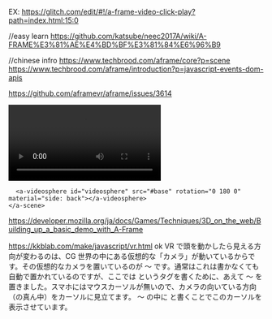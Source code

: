 EX:
https://glitch.com/edit/#!/a-frame-video-click-play?path=index.html:15:0

//easy learn
https://github.com/katsube/neec2017A/wiki/A-FRAME%E3%81%AE%E4%BD%BF%E3%81%84%E6%96%B9
<a-scene inspector="url: https://aframe.io/releases/0.3.0/aframe-inspector.min.js">
  <!-- ここに内容 -->
</a-scene>


//chinese infro
https://www.techbrood.com/aframe/core?p=scene
https://www.techbrood.com/aframe/introduction?p=javascript-events-dom-apis

https://github.com/aframevr/aframe/issues/3614
<!DOCTYPE html>
<html>
  <head>
    <script src="https://aframe.io/releases/0.8.0/aframe.min.js"></script>
  </head>
  <body>
    <a-scene>
      <a-assets>
        <video id="base" loop="true" src="videos/Scene1_Take1.mp4" preload="auto"></video>
      </a-assets>

      <a-videosphere id="videosphere" src="#base" rotation="0 180 0" material="side: back"></a-videosphere>
    </a-scene>
  </body>
</html>


https://developer.mozilla.org/ja/docs/Games/Techniques/3D_on_the_web/Building_up_a_basic_demo_with_A-Frame

https://kkblab.com/make/javascript/vr.html ok
VR で頭を動かしたら見える方向が変わるのは、CG 世界の中にある仮想的な「カメラ」が動いているからです。その仮想的なカメラを置いているのが <a-camera> ～ </a-camera> です。通常はこれは書かなくても自動で置かれているのですが、ここでは <a-cursor></a-cursor> というタグを書くために、あえて <a-camera> ～ </a-camera> を置きました。スマホにはマウスカーソルが無いので、カメラの向いている方向（の真ん中）をカーソルに見立てます。<a-camera> ～ </a-camera> の中に <a-cursor></a-cursor> と書くことでこのカーソルを表示させています。
